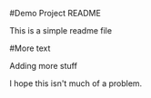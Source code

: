 #Demo Project README

This is a simple readme file

#More text

Adding more stuff


I hope this isn't much of a problem.
